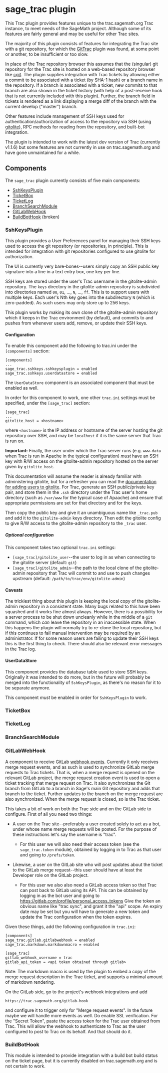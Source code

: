 # sage_trac plugin

This Trac plugin provides features unique to the trac.sagemath.org Trac
instance, to meet needs of the SageMath project. Although some of its
features are fairly general and may be useful for other Trac sites.

The majority of this plugin consists of features for integrating the Trac site
with a git repository, for which the
[GitTrac](https://trac.edgewall.org/wiki/TracGit) plugin was found, at some
point or another, to be insufficient or too slow.

In place of the Trac repository browser this assumes that the (singular) git
repository for the Trac site is hosted on a web-based repository browser
like [cgit](https://git.zx2c4.com/cgit/about/).  The plugin supplies
integration with Trac tickets by allowing either a commit to be associated
with a ticket (by SHA-1 hash) or a branch name in the repository.  If
a branch is associated with a ticket, new commits to that branch are also
shown in the ticket history (with help of a post-receive hook that is not
currently included with this plugin).  Further, the branch field in tickets
is rendered as a link displaying a merge diff of the branch with the current
develop ("master") branch.

Other features include management of SSH keys used for
authentication/authorization of access to the repository via SSH (using
[gitolite](http://gitolite.com/gitolite/index.html)), RPC methods for reading
from the repository, and built-bot integration.

The plugin is intended to work with the latest dev version of Trac
(currently v1.1.6) but some features are not currently in use on
trac.sagemath.org and have gone unmaintained for a while.


## Components

The `sage_trac` plugin currently consists of five main components:

* [SshKeysPlugin](#SshKeysPlugin)
* [TicketBox](#TicketBox)
* [TicketLog](#TicketLog)
* [BranchSearchModule](#BranchSearchModule)
* [GitLabWebHook](#GitLabWebHook)
* [BuildBotHook](#BuildBotHook) (broken)

### SshKeysPlugin

This plugin provides a User Preferences panel for managing their SSH keys
used to access the git repository (or repositories, in principle).  This
is intended for integration with git repositories configured to use
gitolite for authorization.

The UI is currently very bare-bones--users simply copy an SSH public
key signature into a line in a text entry box, one key per line.

SSH keys are stored under the user's Trac username in the gitolite-admin
repository.  The `keys` directory in the gitolite-admin repository is
subdivided into directories named `00`, `01`, ..., `N`, ..., `ff`.  This
is to support users with multiple keys.  Each user's Nth key goes into the
subdirectory `N` (which is zero-padded).  As such users may only store up
to 256 keys.

This plugin works by making its own clone of the gitolite-admin repository
which it keeps in the Trac environment (by default), and commits to and
pushes from whenever users add, remove, or update their SSH keys.

#### Configuration

To enable this component add the following to trac.ini under the
`[components]` section:

```
[components]
...
sage_trac.sshkeys.sshkeysplugin = enabled
sage_trac.sshkeys.userdatastore = enabled
```

The `UserDataStore` component is an associated component that must be enabled
as well.

In order for this component to work, one other `trac.ini` settings must be
specified, under the `[sage_trac]` section:

```
[sage_trac]
...
gitolite_host = <hostname>
```

where `<hostname>` is the IP address or hostname of the server hosting the
git repository over SSH, and may be `localhost` if it is the same server that
Trac is run on.

**Important:** Finally, the user under which the Trac server runs (e.g.
`www-data` when Trac is run in Apache in the typical configuration) *must* have
an SSH key with R/W access on the gitolite-admin repository hosted on the
server given by `gitolite_host`.

This documentation will assume the reader is already familiar with
administering gitolite, but for a refresher you can read the
[documentation for adding users to gitolite](http://gitolite.com/gitolite/basic-admin.html#users).
For Trac, generate an SSH public/private key pair, and store them
in the `.ssh` directory under the Trac user's home directory (such as
`/var/www` for the typical case of Apaache) and ensure that appropriate
permissions are set for that directory and for the keys.

Then copy the public key and give it an unambiguous name like
`_trac.pub` and add it to the `gitolite-admin` keys directory.  Then
edit the gitolite config to give R/W access to the gitolite-admin
repository to the `_trac` user.

##### Optional configuration

This component takes two optional `trac.ini` settings:

* `[sage_trac]/gitolite_user`--the user to log in as when connecting to
  the gitolite server (default: `git`)
* `[sage_trac]/gitolite_admin`--the path to the local clone of the
  gitolite-admin repository that Trac will commit to and use to push changes
  upstream (default: `/path/to/trac/env/gitolite-admin`)

#### Caveats

The trickiest thing about this plugin is keeping the local copy of the
gitolite-admin repository in a consistent state.  Many bugs related to
this have been squashed and it works fine almost always.  However, there
is a possibility for a server process to be shut down uncleanly while
in the middle of a `git` command, which *can* leave the repository in an
inaccessible state.  When this happens the plugin will normally try to
re-clone the local repository, but if this continues to fail manual
intervention may be required by an administrator.  If for some reason
users are failing to update their SSH keys this is the first thing to check.
There should also be relevant error messages in the Trac log.

#### UserDataStore

This component provides the database table used to store SSH keys.  Originally
it was intended to do more, but in the future will probably be merged into
the functionality of `SshKeysPlugin`, as there's no reason for it to be
separate anymore.

This component *must* be enabled in order for `SshKeysPlugin` to work.


### TicketBox


### TicketLog


### BranchSearchModule


### GitLabWebHook

A component to receive GitLab [webhook
events](https://gitlab.com/help/user/project/integrations/webhooks).
Currently it only receives merge request events, and as such is used to
synchronize GitLab merge requests to Trac tickets.  That is, when a merge
request is opened on the relevant GitLab project, the merge request creation
event is used to open a ticket tracking that merge request on Trac.  It also
synchronizes the Git branch from GitLab to a branch in Sage's main Git
repository and adds that branch to the ticket.  Further updates to the
branch on the merge request are also synchronized.  When the merge request
is closed, so is the Trac ticket.

This takes a bit of work on both the Trac side and on the GitLab side to
configure.  First of all you need two things:

* A user on the Trac site--preferably a user created solely to act as a bot,
  under whose name merge requests will be posted.  For the purpose of these
  instructions let's say the username is "trac".

  * For this user we will also need their access token (see the
    `sage_trac.token` module), obtained by logging in to Trac as that user
    and going to `/prefs/token`.

* Likewise, a user on the GitLab site who will post updates about the ticket
  to the GitLab merge request--this user should have at least the Developer
  role on the GitLab project.

  * For this user we also also need a GitLab access token so that Trac can
    post back to GitLab using its API.  This can be obtained by logging in
    as the bot user and going to
    https://gitlab.com/profile/personal_access_tokens  Give the token an
    obvious name like "trac sync", and grant it the "api" scope.  An
    expiry date may be set but you will have to generate a new token and
    update the Trac configuration when the token expires.

Given these things, add the following configuration in `trac.ini`:

    [components]
    sage_trac.gitlab.gitlabwebhook = enabled
    sage_trac.markdown.markdownmacro = enabled

    [sage_trac]
    gitlab_webhook_username = trac
    gitlab_api_token = <api token obtained through gitlab>

Note: The markdown macro is used by the plugin to embed a copy of the
merge request description in the Trac ticket, and supports a minimal amount
of markdown rendering.

On the GitLab side, go to the project's webhook integrations and add

    https://trac.sagemath.org/gitlab-hook

and configure it to trigger only for "Merge request events".  In the future
maybe we will handle more events as well.  Do enable SSL verification.  For
the "Secret Token", paste the access token for the Trac user obtained from
Trac.  This will allow the webhook to authenticate to Trac as the user
configured to post to Trac on its behalf.  And that should do it.


### BuildBotHook

This module is intended to provide integration with a build bot build status
on the ticket page, but it is currently disabled on trac.sagemath.org and is
not certain to work.
